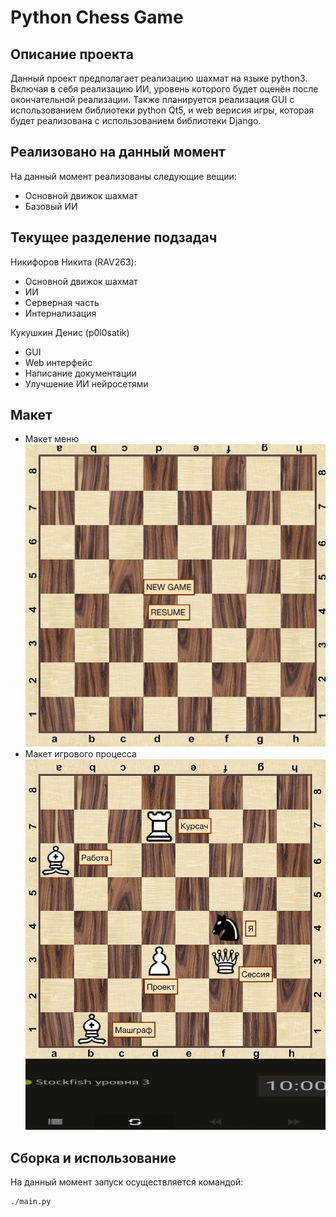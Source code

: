 # Python Chess Game
## Описание проекта
Данный проект предполагает реализацию шахмат на языке python3.
Включая в себя реализацию ИИ, уровень которого будет оценён после окончательной реализации.
Также планируется реализация GUI с использованием библиотеки python Qt5, и web верисия игры,
которая будет реализована с использованием библиотеки Django.

## Реализовано на данный момент
На данный момент реализованы следующие вещии:

- Основной движок шахмат
- Базовый ИИ

## Текущее разделение подзадач
Никифоров Никита (RAV263):
- Основной движок шахмат
- ИИ
- Серверная часть
- Интернализация

Кукушкин Денис (p0l0satik)
- GUI
- Web интерфейс
- Написание документации
- Улучшение ИИ нейросетями

## Макет
- Макет меню
![Menu](maket/menu.jpg "Макет меню")​
- Макет игрового процесса
![Game process](maket/game.jpg "Макет игрового процесса")​
## Сборка и использование
На данный момент запуск осуществляется командой:
```
./main.py
```
